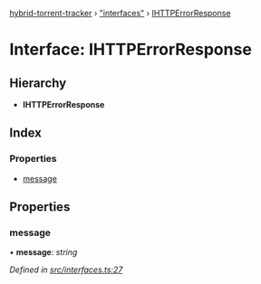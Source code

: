 [hybrid-torrent-tracker](../README.md) › ["interfaces"](../modules/_interfaces_.md) › [IHTTPErrorResponse](_interfaces_.ihttperrorresponse.md)

# Interface: IHTTPErrorResponse

## Hierarchy

* **IHTTPErrorResponse**

## Index

### Properties

* [message](_interfaces_.ihttperrorresponse.md#message)

## Properties

###  message

• **message**: *string*

*Defined in [src/interfaces.ts:27](https://github.com/negezor/hybrid-torrent-tracker/blob/c8824be/src/interfaces.ts#L27)*
